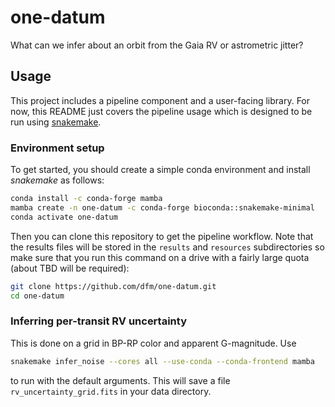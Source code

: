 # one-datum

What can we infer about an orbit from the Gaia RV or astrometric jitter?

## Usage

This project includes a pipeline component and a user-facing library.
For now, this README just covers the pipeline usage which is designed to be run using [snakemake](https://snakemake.readthedocs.io).

### Environment setup

To get started, you should create a simple conda environment and install _snakemake_ as follows: 

```bash
conda install -c conda-forge mamba
mamba create -n one-datum -c conda-forge bioconda::snakemake-minimal
conda activate one-datum
```

Then you can clone this repository to get the pipeline workflow.
Note that the results files will be stored in the `results` and `resources` subdirectories so make sure that you run this command on a drive with a fairly large quota (about TBD will be required):

```bash
git clone https://github.com/dfm/one-datum.git
cd one-datum
```

### Inferring per-transit RV uncertainty

This is done on a grid in BP-RP color and apparent G-magnitude. Use

```bash
snakemake infer_noise --cores all --use-conda --conda-frontend mamba
```

to run with the default arguments.
This will save a file `rv_uncertainty_grid.fits` in your data directory.
